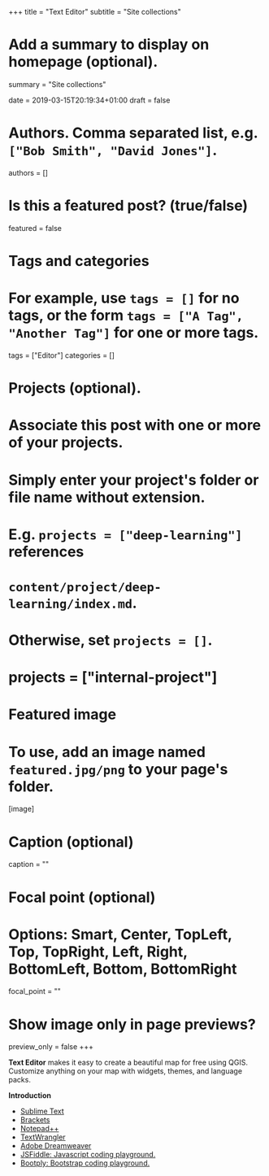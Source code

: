 +++
title = "Text Editor"
subtitle = "Site collections"

# Add a summary to display on homepage (optional).
summary = "Site collections"

date = 2019-03-15T20:19:34+01:00
draft = false

# Authors. Comma separated list, e.g. `["Bob Smith", "David Jones"]`.
authors = []

# Is this a featured post? (true/false)
featured = false

# Tags and categories
# For example, use `tags = []` for no tags, or the form `tags = ["A Tag", "Another Tag"]` for one or more tags.
tags = ["Editor"]
categories = []

# Projects (optional).
#   Associate this post with one or more of your projects.
#   Simply enter your project's folder or file name without extension.
#   E.g. `projects = ["deep-learning"]` references
#   `content/project/deep-learning/index.md`.
#   Otherwise, set `projects = []`.
# projects = ["internal-project"]

# Featured image
# To use, add an image named `featured.jpg/png` to your page's folder.
[image]
  # Caption (optional)
  caption = ""

  # Focal point (optional)
  # Options: Smart, Center, TopLeft, Top, TopRight, Left, Right, BottomLeft, Bottom, BottomRight
  focal_point = ""

  # Show image only in page previews?
  preview_only = false
+++

  **Text Editor** makes it easy to create a beautiful map for free using QGIS. Customize anything on your map with widgets, themes, and language packs.

  **Introduction**

- [Sublime Text](https://www.sublimetext.com/)
- [Brackets](http://brackets.io/)
- [Notepad++](https://notepad-plus-plus.org/)
- [TextWrangler](http://www.barebones.com/products/textwrangler/)
- [Adobe Dreamweaver](https://www.adobe.com/products/dreamweaver.html)
- [JSFiddle: Javascript coding playground.](https://jsfiddle.net/)
- [Bootply: Bootstrap coding playground.](https://www.bootply.com/)
